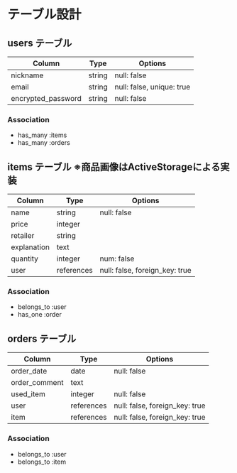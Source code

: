 # テーブル設計

## users テーブル
| Column               | Type   | Options                   |
| -------------------- | ------ | ------------------------- |
| nickname             | string | null: false               |
| email                | string | null: false, unique: true |
| encrypted_password   | string | null: false               |

### Association
 - has_many :items
 - has_many :orders

## items テーブル ※商品画像はActiveStorageによる実装
| Column               | Type       | Options                        |
| -------------------- | ---------- | ------------------------------ |
| name                 | string     | null: false                    |
| price                | integer    |                                |
| retailer             | string     |                                |
| explanation          | text       |                                |
| quantity             | integer    | num: false                     |
| user                 | references | null: false, foreign_key: true |

### Association
 - belongs_to :user
 - has_one :order

## orders テーブル
| Column               | Type       | Options                        |
| -------------------- | ---------- | ------------------------------ |
| order_date           | date       | null: false                    |
| order_comment        | text       |                                |
| used_item            | integer    | null: false
| user                 | references | null: false, foreign_key: true |
| item                 | references | null: false, foreign_key: true |

### Association
 - belongs_to :user
 - belongs_to :item

